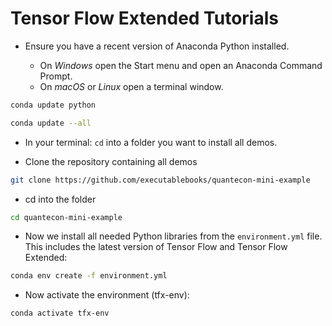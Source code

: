 # Tensor Flow Extended Tutorials

- Ensure you have a recent version of Anaconda Python installed.

  - On *Windows* open the Start menu and open an Anaconda Command Prompt. 
  - On *macOS* or *Linux* open a terminal window.

```bash
conda update python
```

```bash
conda update --all
```

- In your terminal: `cd` into a folder you want to install all demos.


- Clone the repository containing all demos

```bash
git clone https://github.com/executablebooks/quantecon-mini-example
```

- cd into the folder

```bash
cd quantecon-mini-example
```

- Now we install all needed Python libraries from the `environment.yml` file. This includes the latest version of Tensor Flow and Tensor Flow Extended: 

```bash
conda env create -f environment.yml
```

- Now activate the environment (tfx-env):

```bash
conda activate tfx-env
```


